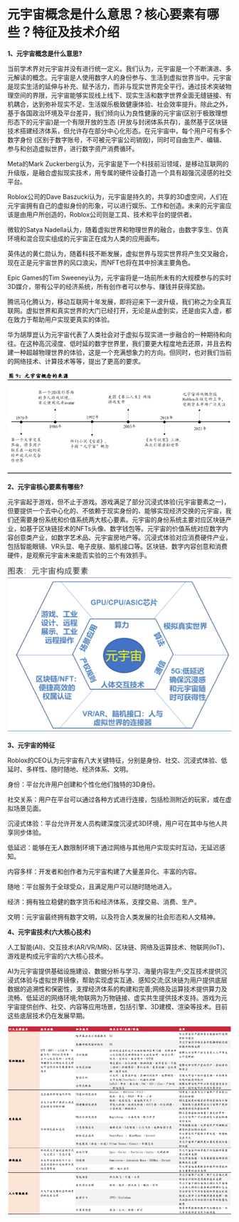# 元宇宙概念是什么意思？核心要素有哪些？特征及技术介绍



**1、元宇宙概念是什么意思?**

当前学术界对元宇宙并没有进行统一定义。我们认为，元宇宙是一个不断演进、多元解读的概念。元宇宙是人使用数字人的身份参与、生活到虚拟世界当中。元宇宙是现实生活的延伸与补充、赋予活力，而非与现实世界完全平行。通过技术突破物理空间的界限，元宇宙能够实现线上线下、现实生活和数字世界全面无缝链接、有机耦合，达到弥补现实不足、生活娱乐极致健康体验、社会效率提升。除此之外，基于各国政治环境及平台差异，我们倾向认为良性健康的元宇宙(区别于极致理想形态下的元宇宙)是一个有限开放的生态 (开放与封闭体系共存)，虽然基于区块链技术搭建经济体系，但允许存在部分中心化形态。在元宇宙中，每个用户可有多个数字身份 (区别于数字账号，不可被元宇宙公司销毁)，同时可自由生产、编辑、参与和创造虚拟世界，进行数字资产消费循环。

Meta的Mark Zuckerberg认为，元宇宙是下一个科技前沿领域，是移动互联网的升级版，是融合虚拟现实技术，用专属的硬件设备打造一个具有超强沉浸感的社交平台。

Roblox公司的Dave Baszucki认为，元宇宙是持久的，共享的3D虚空间，人们在元宇宙拥有自己的虚拟身份的形象，可以进行娱乐、工作和创造。未来的元宇宙应该是由用户所创造的，Roblox公司则是工具、技术和平台的提供者。

微软的Satya Nadella认为，随着虚拟世界和物理世界的融合，由数字孪生、仿真环境和混合现实组成的元宇宙正在成为人类的应用画布。

英伟达的黄仁勋认为，随着科技不断发展，虚拟世界与现实世界将产生交叉融合，现在正是元宇宙世界的风口浪尖，而NFT也将在其中扮演主要角色。

Epic Games的Tim Sweeney认为，元宇宙将是一场前所未有的大规模参与的实时3D媒介，带有公平的经济系统，所有创作者可以参与、赚钱并获得奖励。

腾讯马化腾认为，移动互联网十年发展，即将迎来下一波升级，我们称之为全真互联网。虚拟世界和真实世界的大门已经打开，无论是从虚到实，还是由实入虚，都在致力于帮助用户实现更真实的体验。

华为胡厚崑认为元宇宙代表了人类社会对于虚拟与现实进一步融合的一种期待和向往。在这种高沉浸度、低时延的数字世界里，我们要更大程度地去还原，并且去构建一种超越物理世界的体验，这是一个充满想象力的方向。但同时，也对我们当前的网络技术、计算技术等等，提出了更高的要求。

![1](6377749533341454123838311.jpg)

**2、元宇宙核心要素有哪些?**

元宇宙起于游戏，但不止于游戏。游戏满足了部分沉浸式体验(元宇宙要素之一)，但要提供一个去中心化的、不依赖于现实身份的、能够实现经济交换的元宇宙，我们还需要身份系统和价值系统两大核心要素。元宇宙的身份系统主要对应区块链产业，如基于区块链技术的NFTs头像、数字钱包等。元宇宙的价值系统对应数字内容创意类产业，如数字艺术品、元宇宙房地产等。沉浸式体验对应消费硬件产业，包括智能眼镜、VR头显、电子皮肤、脑机接口等。区块链、数字内容创意和消费硬件，是观察元宇宙未来能否实验的三个有效抓手。

![2](6377749515764300107368347.jpg)

**3、元宇宙的特征**

Roblox的CEO认为元宇宙有八大关键特征，分别是身份、社交、沉浸式体验、低延时、多样性、随时随地、经济体系、文明。

身份：平台允许用户创建和个性化他们独特的3D身份。

社交关系：用户在平台可以通过各种方式进行连接，包括检测附近的玩家，或在虚拟场景见面。

沉浸式体验：平台允许开发人员构建深度沉浸式3D环境，用户可在其中与他人共享同步体验。

低延迟：能够在无人数限制环境下通过网络与其他用户实现实时互动，无延迟感知。

内容多样：开发者和创作者为元宇宙构建了大量差异化、丰富的内容。

随地：平台服务于全球受众，且满足用户可以随时随地进入。

经济：拥有独立稳健的数字货币和经济体系，支撑交易、消费、生产。

文明：元宇宙最终拥有数字文明，以及符合人类发展的社会形态和人文精神。

**4、元宇宙技术(六大核心技术)**

人工智能(AI)、交互技术(AR/VR/MR)、区块链、网络及运算技术、物联网(IoT)、游戏是构成元宇宙的六大核心技术。

AI为元宇宙提供基础设施建设、数据分析与学习、海量内容生产;交互技术提供沉浸式体验与虚拟世界镜像，帮助实现虚实互通、感知交流;区块链为用户提供底层数据的追溯性和保密性，支撑经济体系的构建和完善;网络及运算技术提供算力及流畅、低延迟的网络环境;物联网为万物链接、虚实共生提供技术支持。游戏为元宇宙提供创作、社交、内容等应用场景，包括引擎、3D建模、渲染等技术。目前这些底层技术仍在发展早期。

![3](6377749052211776796487125.jpg)